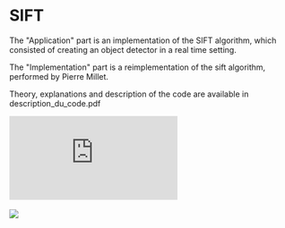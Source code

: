 # SIFT

The "Application" part is an implementation of the SIFT algorithm, which consisted of creating an object detector in a real time setting.

The "Implementation" part is a reimplementation of the sift algorithm, performed by Pierre Millet.


Theory, explanations and description of the code are available in description_du_code.pdf

![Description du code :](https://github.com/lucaswannen/SIFT/blob/main/Description_du_code.pdf "some discription")

<image src="https://github.com/lucaswannen/SIFT/blob/main/Description_du_code.pdf"/>
